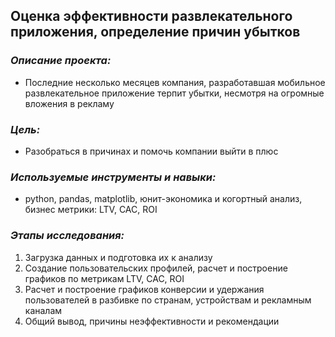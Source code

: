 ## Оценка эффективности развлекательного приложения, определение причин убытков
### *Описание проекта:* 
- Последние несколько месяцев компания, разработавшая мобильное развлекательное приложение терпит убытки, несмотря на огромные вложения в рекламу
### *Цель:* 
- Разобраться в причинах и помочь компании выйти в плюс
### *Используемые инструменты и навыки:* 
- python, pandas, matplotlib, юнит-экономика и когортный анализ, бизнес метрики: LTV, CAC, ROI
### *Этапы исследования:*
1. Загрузка данных и подготовка их к анализу
2. Создание пользовательских профилей, расчет и построение графиков по метрикам LTV, CAC, ROI
3. Расчет и построение графиков конверсии и удержания пользователей в разбивке по странам, устройствам и рекламным каналам
4. Общий вывод, причины неэффективности и рекомендации

